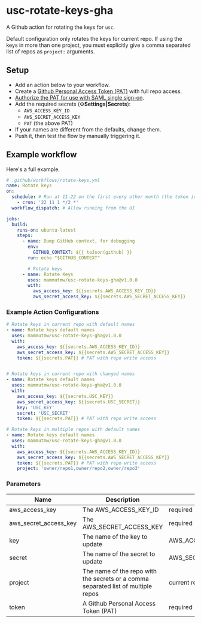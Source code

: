 # usc-rotate-keys-gha

A Github action for rotating the keys for `usc`.

Default configuration only rotates the keys for current repo. If using
the keys in more than one project, you must explicitly give a comma separated
list of repos as `project:` arguments.

## Setup

- Add an action below to your workflow.
- Create a [Github Personal Access Token (PAT)](https://github.com/settings/tokens) with full repo access.
- [Authorize the PAT for use with SAML single sign-on](https://docs.github.com/en/github/authenticating-to-github/authenticating-with-saml-single-sign-on/authorizing-a-personal-access-token-for-use-with-saml-single-sign-on).
- Add the required secrets (:gear:**Settings|Secrets**):
  -  `AWS_ACCESS_KEY_ID`
  -  `AWS_SECRET_ACCESS_KEY`
  -  `PAT` (the above PAT)
- If your names are different from the defaults, change them.
- Push it, then test the flow by manually triggering it.

## Example workflow

Here's a full example.

```yaml
# .github/workflows/rotate-keys.yml
name: Rotate keys
on:
  schedule: # Run at 11:22 on the first every other month (the token is old after 90 days)
    - cron: '22 11 1 */2 *'
  workflow_dispatch: # Allow running from the UI

jobs:
  build:
    runs-on: ubuntu-latest
    steps:
      - name: Dump GitHub context, for debugging
        env:
          GITHUB_CONTEXT: ${{ toJson(github) }}
        run: echo "$GITHUB_CONTEXT"

        # Rotate keys
      - name: Rotate Keys
        uses: mammutmw/usc-rotate-keys-gha@v1.0.0
        with:
          aws_access_key: ${{secrets.AWS_ACCESS_KEY_ID}}
          aws_secret_access_key: ${{secrets.AWS_SECRET_ACCESS_KEY}}
```

### Example Action Configurations

```yaml
# Rotate keys in current repo with default names
- name: Rotate keys default names
  uses: mammutmw/usc-rotate-keys-gha@v1.0.0
  with:
    aws_access_key: ${{secrets.AWS_ACCESS_KEY_ID}}
    aws_secret_access_key: ${{secrets.AWS_SECRET_ACCESS_KEY}}
    token: ${{secrets.PAT}} # PAT with repo write access


# Rotate keys in current repo with changed names
- name: Rotate keys default names
  uses: mammutmw/usc-rotate-keys-gha@v1.0.0
  with:
    aws_access_key: ${{secrets.USC_KEY}}
    aws_secret_access_key: ${{secrets.USC_SECRET}}
    key: 'USC_KEY'
    secret: 'USC_SECRET'
    token: ${{secrets.PAT}} # PAT with repo write access

# Rotate keys in multiple repos with default names
- name: Rotate keys default names
  uses: mammutmw/usc-rotate-keys-gha@v1.0.0
  with:
    aws_access_key: ${{secrets.AWS_ACCESS_KEY_ID}}
    aws_secret_access_key: ${{secrets.AWS_SECRET_ACCESS_KEY}}
    token: ${{secrets.PAT}} # PAT with repo write access
    project: 'owner/repo1,owner/repo2,owner/repo3'

```


### Parameters

| Name | Description | Default |
-------|-------------|----------|
| aws_access_key | The AWS_ACCESS_KEY_ID | required |
| aws_secret_access_key | The AWS_SECRET_ACCESS_KEY | required |
| key | The name of the key to update | AWS_ACCESS_KEY_ID |
| secret | The name of the secret to update | AWS_SECRET_ACCESS_KEY |
| project | The name of the repo with the secrets or a comma separated list of multiple repos | current repo |
| token | A Github Personal Access Token (PAT) | required |
